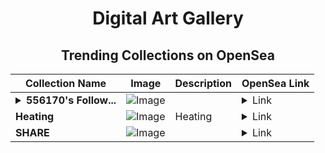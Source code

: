 <div align="center">

# Digital Art Gallery

## Trending Collections on OpenSea

| Collection Name                       | Image                                                                                     | Description                       | OpenSea Link                                                                                          |
|---------------------------------------|-------------------------------------------------------------------------------------------|-----------------------------------|--------------------------------------------------------------------------------------------------------|
| **<details><summary>556170's Follow...</summary>556170's Follower</details>** | ![Image](https://i.seadn.io/s/raw/files/19f9f090920392cc3650cbdf4361755b.png?w=500&auto=format?w=200&auto=format) |  | <details><summary>Link</summary>[556170's Follower](https://opensea.io/collection/556170-s-follower)</details> |
| **Heating** | ![Image](https://i.seadn.io/s/raw/files/7c028850174df48092978f8d3e2920da.png?w=500&auto=format?w=200&auto=format) | Heating | <details><summary>Link</summary>[Heating](https://opensea.io/collection/heating-9)</details> |
| **SHARE** | ![Image](https://i.seadn.io/s/raw/files/845fdca61caa2862368448a53d86b9d1.jpg?w=500&auto=format?w=200&auto=format) |  | <details><summary>Link</summary>[SHARE](https://opensea.io/collection/share-3212)</details> |

</div>